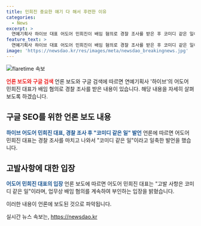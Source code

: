 ```yaml
---
title: 민희진 중요한 얘기 다 해서 후련한 이유
categories:
  - News
excerpt: >
  연예기획사 하이브 대표 어도어 민희진이 배임 혐의로 경찰 조사를 받은 후 코미디 같은 일이라며 부인하고 나왔다. 성급하고 하고 싶은 얘기가 많아서 먼저 조사를 받고 싶었다며 후련한 모습을 보였으나 배임 혐의는 계속 부인했다. 사건 관계자들은 논란이 계속될 것으로 전망된다.
feature_text: >
  연예기획사 하이브 대표 어도어 민희진이 배임 혐의로 경찰 조사를 받은 후 코미디 같은 일이라며 부인하고 나왔다. 성급하고 하고 싶은 얘기가 많아서 먼저 조사를 받고 싶었다며 후련한 모습을 보였으나 배임 혐의는 계속 부인했다. 사건 관계자들은 논란이 계속될 것으로 전망된다.
image: 'https://newsdao.kr/res/images/meta/newsdao_breakingnews.jpg'
---
```


<p><img src="https://newsdao.kr/res/images/meta/newsdao_breakingnews.jpg" alt="flaretime 속보" /></p>

<p><b><span style="color: #ee2323;">언론 보도와 구글 검색</span></b>
언론 보도와 구글 검색에 따르면 연예기획사 '하이브'의 어도어 민희진 대표가 배임 혐의로 경찰 조사를 받은 내용이 있습니다. 해당 내용을 자세히 살펴보도록 하겠습니다.</p>

<h2 data-ke-size="size26">구글 SEO를 위한 언론 보도 내용</h2>

<p><b><span style="color: #1a5490;">하이브 어도어 민희진 대표, 경찰 조사 후 "코미디 같은 일" 발언</span></b>
언론에 따르면 어도어 민희진 대표는 경찰 조사를 마치고 나와서 "코미디 같은 일"이라고 일축한 발언을 했습니다.</p>

<h2 data-ke-size="size26">고발사항에 대한 입장</h2>

<p><b><span style="color: #1a5490;">어도어 민희진 대표의 입장</span></b>
언론 보도에 따르면 어도어 민희진 대표는 "고발 사항은 코미디 같은 일"이라며, 업무상 배임 혐의를 계속하여 부인하는 입장을 밝혔습니다.</p>

<p>이러한 내용이 언론에 보도된 것으로 파악됩니다.</p>
실시간 뉴스 속보는, <a href="https://newsdao.kr" rel="dofollow">https://newsdao.kr</a>


